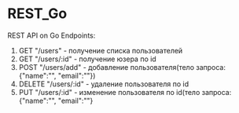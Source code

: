 # REST_Go
REST API on Go
Endpoints:  
  1) GET "/users" - получение списка пользователей  
  2) GET "/users/:id" - получение юзера по id  
  3) POST "/users/add" - добавление пользователя(тело запроса: {"name":"", "email":""})  
  4) DELETE "/users/:id" - удаление пользователя по id  
  5) PUT "/users/:id" - изменение пользователя по id(тело запроса: {"name":"", "email":""}  

